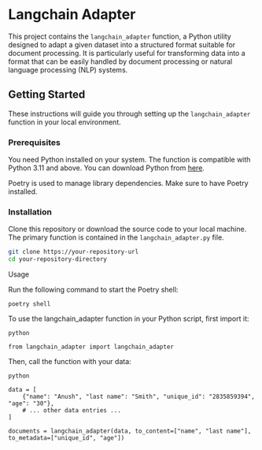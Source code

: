 # Langchain Adapter

This project contains the `langchain_adapter` function, a Python utility designed to adapt a given dataset into a structured format suitable for document processing. 
It is particularly useful for transforming data into a format that can be easily handled by document processing or natural language processing (NLP) systems.

## Getting Started

These instructions will guide you through setting up the `langchain_adapter` function in your local environment.

### Prerequisites

You need Python installed on your system. The function is compatible with Python 3.11 and above. You can download Python from [here](https://www.python.org/downloads/).

Poetry is used to manage library dependencies. Make sure to have Poetry installed. 

### Installation

Clone this repository or download the source code to your local machine. The primary function is contained in the `langchain_adapter.py` file.

```bash
git clone https://your-repository-url
cd your-repository-directory
```
Usage

Run the following command to start the Poetry shell:

```poetry shell```

To use the langchain_adapter function in your Python script, first import it:
```
python

from langchain_adapter import langchain_adapter

```
Then, call the function with your data:
```
python

data = [
    {"name": "Anush", "last name": "Smith", "unique_id": "2835859394", "age": "30"},
    # ... other data entries ...
]

documents = langchain_adapter(data, to_content=["name", "last name"], to_metadata=["unique_id", "age"])
```